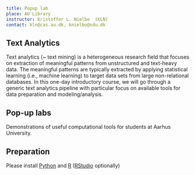 ```yaml
title: Popup lab
place: AU Library
instructor: Kristoffer L. Nielbo  (KLN)
contact: kln@cas.au.dk, knielbo@sdu.dk
```
## Text Analytics
Text analytics (~ text mining) is a heterogeneous research field that focuses on extraction of meaningful patterns from unstructured and text-heavy data. The meaningful patterns are typically extracted by applying statistical learning (i.e., machine learning) to target data sets from large non-relational databases. In this one-day introductory course, we will go through a generic text analytics pipeline with particular focus on available tools for data preparation and modeling/analysis.

## Pop-up labs
Demonstrations of useful computational tools for students at Aarhus University.

## Preparation
Please install [Python](https://www.continuum.io/downloads) and [R](https://www.r-project.org/) ([RStudio](https://www.rstudio.com/products/RStudio/#Desktop) optionally)

